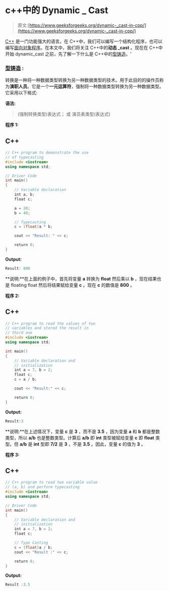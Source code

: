 # c++中的 Dynamic _ Cast

> 原文:[https://www.geeksforgeeks.org/dynamic-_cast-in-cpp/](https://www.geeksforgeeks.org/dynamic-_cast-in-cpp/)

[C++](https://www.geeksforgeeks.org/c-plus-plus/) 是一门功能强大的语言。在 C++中，我们可以编写一个结构化程序，也可以编写[面向对象程序](https://www.geeksforgeeks.org/oops-object-oriented-design/)。在本文中，我们将关注 C++中的**动态 _cast** 。现在在 C++中开始 dynamic_cast 之前，先了解一下什么是 C++中的[型铸造](https://www.geeksforgeeks.org/type-conversion-in-c/)。'

### [<u>型铸造</u>](https://www.geeksforgeeks.org/type-conversion-c/) :

转换是一种将一种数据类型转换为另一种数据类型的技术。用于此目的的操作员称为**演职人员**。它是一个**一元运算符**，强制将一种数据类型转换为另一种数据类型。它采用以下格式:

**语法:**

> (强制转换类型)表达式；
> 或
> 演员表类型(表达式)

**程序 1:**

## C++

```cpp
// C++ program to demonstrate the use
// of typecasting
#include <iostream>
using namespace std;

// Driver Code
int main()
{
    // Variable declaration
    int a, b;
    float c;

    a = 20;
    b = 40;

    // Typecasting
    c = (float)a * b;

    cout << "Result: " << c;

    return 0;
}
```

**Output:**

```cpp
Result: 800

```

**说明:**在上面的例子中，首先将变量 **a** 转换为 **float** 然后乘以 **b** ，现在结果也是 floating float 然后将结果赋给变量 **c** 。现在 **c** 的数值是 **800** 。

**程序 2:**

## C++

```cpp
// C++ program to read the values of two
// variables and stored the result in
// third one
#include <iostream>
using namespace std;

int main()
{
    // Variable declaration and
    // initialization
    int a = 7, b = 2;
    float c;
    c = a / b;

    cout << "Result:" << c;

    return 0;
}
```

**Output:**

```cpp
Result:3

```

**说明:**在上述情况下，变量 **c** 是 **3** ，而不是 **3.5** ，因为变量 **a** 和 **b** 都是整数类型，所以 **a/b** 也是整数类型。计算后 **a/b** 即 **int** 类型被赋给变量 **c** 即 **float** 类型。但 **a/b** 是 **int** 型即 **7/2** 是 **3** ，不是 **3.5** 。因此，变量 **c** 的值为 **3** 。

**程序 3:**

## C++

```cpp
// C++ program to read two variable value
// (a, b) and perform typecasting
#include <iostream>
using namespace std;

// Driver Code
int main()
{
    // Variable declaration and
    // initialization
    int a = 7, b = 2;
    float c;

    // Type Casting
    c = (float)a / b;
    cout << "Result :" << c;

    return 0;
}
```

**Output:**

```cpp
Result :3.5

```